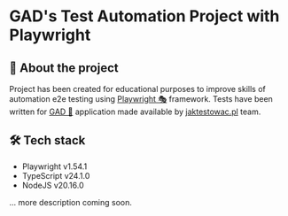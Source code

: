 # GAD's Test Automation Project with Playwright

## 📌 About the project

Project has been created for educational purposes to improve skills of automation e2e testing using [Playwright 🎭](https://playwright.dev/) framework. Tests have been written for [GAD 🦎](https://github.com/jaktestowac/gad-gui-api-demo) application made available by [jaktestowac.pl](https://jaktestowac.pl/) team.

## 🛠️ Tech stack

- Playwright v1.54.1
- TypeScript v24.1.0
- NodeJS v20.16.0

... more description coming soon.
